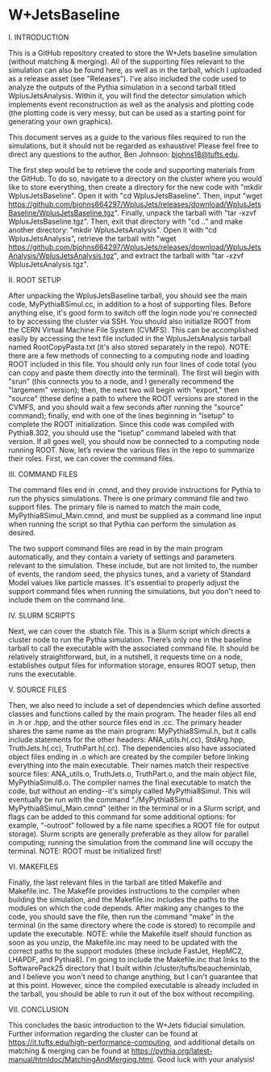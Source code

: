 # W+JetsBaseline

I. INTRODUCTION

This is a GitHub repository created to store the W+Jets baseline simulation (without matching & merging).  All of the supporting files relevant to the simulation can also be found here, as well as in the tarball, which I uploaded as a release asset (see "Releases").  I've also included the code used to analyze the outputs of the Pythia simulation in a second tarball titled WplusJetsAnalysis.  Within it, you will find the detector simulation which implements event reconstruction as well as the analysis and plotting code (the plotting code is very messy, but can be used as a starting point for generating your own graphics).

This document serves as a guide to the various files required to run the simulations, but it should not be regarded as exhaustive!  Please feel free to direct any questions to the author, Ben Johnson: bjohns18@tufts.edu.

The first step would be to retrieve the code and supporting materials from the GitHub.  To do so, navigate to a directory on the cluster where you would like to store everything, then create a directory for the new code with "mkdir WplusJetsBaseline".  Open it with "cd WplusJetsBaseline".  Then, input "wget https://github.com/bjohns664297/WplusJets/releases/download/WplusJetsBaseline/WplusJetsBaseline.tgz".  Finally, unpack the tarball with "tar -xzvf WplusJetsBaseline.tgz".  Then, exit that directory with "cd .." and make another directory: "mkdir WplusJetsAnalysis".  Open it with "cd WplusJetsAnalysis", retrieve the tarball with "wget https://github.com/bjohns664297/WplusJets/releases/download/WplusJetsAnalysis/WplusJetsAnalysis.tgz", and extract the tarball with "tar -xzvf WplusJetsAnalysis.tgz".

II. ROOT SETUP

After unpacking the WplusJetsBaseline tarball, you should see the main code, MyPythia8Simul.cc, in addition to a host of supporting files.  Before anything else, it's good form to switch off the login node you're connected to by accessing the cluster via SSH.  You should also initialize ROOT from the CERN Virtual Machine File System (CVMFS).  This can be accomplished easily by accessing the text file included in the WplusJetsAnalysis tarball named RootCopyPasta.txt (it's also stored separately in the repo).  NOTE: there are a few methods of connecting to a computing node and loading ROOT included in this file.  You should only run four lines of code total (you can copy and paste them directly into the terminal).  The first will begin with "srun" (this connects you to a node, and I generally recommend the "largemem" version); then, the next two will begin with "export," then "source" (these define a path to where the ROOT versions are stored in the CVMFS, and you should wait a few seconds after running the "source" command); finally, end with one of the lines beginning in "lsetup" to complete the ROOT initialization.  Since this code was compiled with Pythia8.302, you should use the “lsetup” command labeled with that version.  If all goes well, you should now be connected to a computing node running ROOT.  Now, let’s review the various files in the repo to summarize their roles.  First, we can cover the command files.

III. COMMAND FILES

The command files end in .cmnd, and they provide instructions for Pythia to run the physics simulations.  There is one primary command file and two support files.  The primary file is named to match the main code, MyPythia8Simul_Main.cmnd, and must be supplied as a command line input when running the script so that Pythia can perform the simulation as desired.

The two support command files are read in by the main program automatically, and they contain a variety of settings and parameters relevant to the simulation.  These include, but are not limited to, the number of events, the random seed, the physics tunes, and a variety of Standard Model values like particle masses.  It's essential to properly adjust the support command files when running the simulations, but you don't need to include them on the command line.

IV. SLURM SCRIPTS

Next, we can cover the .sbatch file.  This is a Slurm script which directs a cluster node to run the Pythia simulation.  There’s only one in the baseline tarball to call the executable with the associated command file.  It should be relatively straightforward, but, in a nutshell, it requests time on a node, establishes output files for information storage, ensures ROOT setup, then runs the executable.

V. SOURCE FILES

Then, we also need to include a set of dependencies which define assorted classes and functions called by the main program.  The header files all end in .h or .hpp, and the other source files end in .cc.  The primary header shares the same name as the main program: MyPythia8Simul.h, but it calls include statements for the other headers: ANA_utils.h(.cc), StdArg.hpp, TruthJets.h(.cc), TruthPart.h(.cc).  The dependencies also have associated object files ending in .o which are created by the compiler before linking everything into the main executable.  Their names match their respective source files: ANA_utils.o, TruthJets.o, TruthPart.o, and the main object file, MyPythiaSimul8.o.  The compiler names the final executable to match the code, but without an ending--it's simply called MyPythia8Simul. This will eventually be run with the command "./MyPythia8Simul MyPythia8Simul_Main.cmnd" (either in the terminal or in a Slurm script, and flags can be added to this command for some additional options: for example, “-outroot” followed by a file name specifies a ROOT file for output storage).  Slurm scripts are generally preferable as they allow for parallel computing; running the simulation from the command line will occupy the terminal.  NOTE: ROOT must be initialized first!

VI. MAKEFILES

Finally, the last relevant files in the tarball are titled Makefile and Makefile.inc.  The Makefile provides instructions to the compiler when building the simulation, and the Makefile.inc includes the paths to the modules on which the code depends.  After making any changes to the code, you should save the file, then run the command “make” in the terminal (in the same directory where the code is stored) to recompile and update the executable.  NOTE: while the Makefile itself should function as soon as you unzip, the Makefile.inc may need to be updated with the correct paths to the support modules (these include FastJet, HepMC2, LHAPDF, and Pythia8).  I'm going to include the Makefile.inc that links to the SoftwarePack25 directory that I built within /cluster/tufts/beaucheminlab, and I believe you won't need to change anything, but I can't guarantee that at this point.  However, since the compiled executable is already included in the tarball, you should be able to run it out of the box without recompiling.

VII. CONCLUSION

This concludes the basic introduction to the W+Jets fiducial simulation.  Further information regarding the cluster can be found at https://it.tufts.edu/high-performance-computing, and additional details on matching &amp; merging can be found at https://pythia.org/latest-manual/htmldoc/MatchingAndMerging.html.  Good luck with your analysis!
